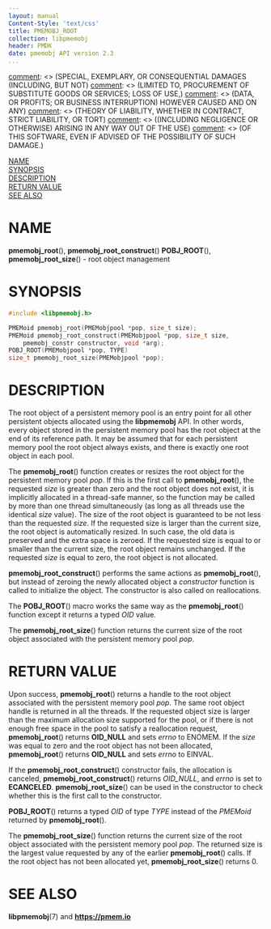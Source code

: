 ```yaml
---
layout: manual
Content-Style: 'text/css'
title: PMEMOBJ_ROOT
collection: libpmemobj
header: PMDK
date: pmemobj API version 2.3
...
```


[comment]: <> (Copyright 2017-2018, Intel Corporation)

[comment]: <> (Redistribution and use in source and binary forms, with or without)
[comment]: <> (modification, are permitted provided that the following conditions)
[comment]: <> (are met:)
[comment]: <> (    * Redistributions of source code must retain the above copyright)
[comment]: <> (      notice, this list of conditions and the following disclaimer.)
[comment]: <> (    * Redistributions in binary form must reproduce the above copyright)
[comment]: <> (      notice, this list of conditions and the following disclaimer in)
[comment]: <> (      the documentation and/or other materials provided with the)
[comment]: <> (      distribution.)
[comment]: <> (    * Neither the name of the copyright holder nor the names of its)
[comment]: <> (      contributors may be used to endorse or promote products derived)
[comment]: <> (      from this software without specific prior written permission.)

[comment]: <> (THIS SOFTWARE IS PROVIDED BY THE COPYRIGHT HOLDERS AND CONTRIBUTORS)
[comment]: <> ("AS IS" AND ANY EXPRESS OR IMPLIED WARRANTIES, INCLUDING, BUT NOT)
[comment]: <> (LIMITED TO, THE IMPLIED WARRANTIES OF MERCHANTABILITY AND FITNESS FOR)
[comment]: <> (A PARTICULAR PURPOSE ARE DISCLAIMED. IN NO EVENT SHALL THE COPYRIGHT)
[comment]: <> (OWNER OR CONTRIBUTORS BE LIABLE FOR ANY DIRECT, INDIRECT, INCIDENTAL,)
[comment]: <> (SPECIAL, EXEMPLARY, OR CONSEQUENTIAL DAMAGES (INCLUDING, BUT NOT)
[comment]: <> (LIMITED TO, PROCUREMENT OF SUBSTITUTE GOODS OR SERVICES; LOSS OF USE,)
[comment]: <> (DATA, OR PROFITS; OR BUSINESS INTERRUPTION) HOWEVER CAUSED AND ON ANY)
[comment]: <> (THEORY OF LIABILITY, WHETHER IN CONTRACT, STRICT LIABILITY, OR TORT)
[comment]: <> ((INCLUDING NEGLIGENCE OR OTHERWISE) ARISING IN ANY WAY OUT OF THE USE)
[comment]: <> (OF THIS SOFTWARE, EVEN IF ADVISED OF THE POSSIBILITY OF SUCH DAMAGE.)

[comment]: <> (pmemobj_root.3 -- man page for root object management)

[NAME](#name)<br />
[SYNOPSIS](#synopsis)<br />
[DESCRIPTION](#description)<br />
[RETURN VALUE](#return-value)<br />
[SEE ALSO](#see-also)<br />

# NAME #

**pmemobj_root**(), **pmemobj_root_construct**()
**POBJ_ROOT**(), **pmemobj_root_size**() - root object management

# SYNOPSIS #

```c
#include <libpmemobj.h>

PMEMoid pmemobj_root(PMEMobjpool *pop, size_t size);
PMEMoid pmemobj_root_construct(PMEMobjpool *pop, size_t size,
	pmemobj_constr constructor, void *arg);
POBJ_ROOT(PMEMobjpool *pop, TYPE)
size_t pmemobj_root_size(PMEMobjpool *pop);
```

# DESCRIPTION #

The root object of a persistent memory pool is an entry point for all other
persistent objects allocated using the **libpmemobj** API. In other words,
every object stored in the persistent memory pool has the root
object at the end of its reference path. It may be assumed that for each
persistent memory pool the root object always exists, and there is exactly
one root object in each pool.

The **pmemobj_root**() function creates or resizes the root object for the
persistent memory pool *pop*. If this is the first call to **pmemobj_root**(),
the requested *size* is greater than zero and the root object does not exist,
it is implicitly allocated
in a thread-safe manner, so the function may be called by more than one
thread simultaneously (as long as all threads use the identical *size* value).
The size of the root object is guaranteed to be not less than the requested
*size*. If the requested size is larger than the current size, the root
object is automatically resized. In such case, the old data is preserved and
the extra space is zeroed. If the requested size is equal to or smaller than
the current size, the root object remains unchanged.
If the requested *size* is equal to zero, the root object is not allocated.

**pmemobj_root_construct**() performs the same actions as **pmemobj_root**(),
but instead of zeroing the newly allocated object a *constructor* function
is called to initialize the object. The constructor is also called on
reallocations.

The **POBJ_ROOT**() macro works the same way as the **pmemobj_root**() function
except it returns a typed *OID* value.

The **pmemobj_root_size**() function returns the current size of the root object
associated with the persistent memory pool *pop*.

# RETURN VALUE #

Upon success, **pmemobj_root**() returns a handle to the root object associated
with the persistent memory pool *pop*. The same root object handle is returned
in all the threads. If the requested object size is larger than the maximum
allocation size supported for the pool, or if there is not enough free
space in the pool to satisfy a reallocation request, **pmemobj_root**() returns
**OID_NULL** and sets *errno* to ENOMEM.
If the *size* was equal to zero and the root object has not been allocated,
**pmemobj_root**() returns **OID_NULL** and sets *errno* to EINVAL.

If the **pmemobj_root_construct**() constructor fails, the allocation is
canceled, **pmemobj_root_construct**() returns *OID_NULL*, and *errno* is set
to **ECANCELED**. **pmemobj_root_size**() can be used in the constructor to
check whether this is the first call to the constructor.

**POBJ_ROOT**() returns a typed *OID* of type *TYPE* instead of the
*PMEMoid* returned by **pmemobj_root**().

The **pmemobj_root_size**() function returns the current size of the root object
associated with the persistent memory pool *pop*. The returned size is the
largest value requested by any of the earlier **pmemobj_root**() calls. If the
root object has not been allocated yet, **pmemobj_root_size**() returns 0.

# SEE ALSO #

**libpmemobj**(7) and **<https://pmem.io>**
